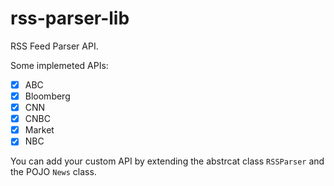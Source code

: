 rss-parser-lib
==========================

RSS Feed Parser API.

Some implemeted APIs: 

- [x] ABC
- [x] Bloomberg
- [x] CNN
- [x] CNBC
- [x] Market
- [x] NBC

You can add your custom API by extending the abstrcat class `RSSParser` and the
POJO `News` class.
